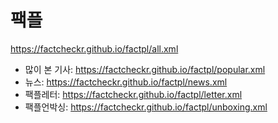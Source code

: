 # 팩플
https://factcheckr.github.io/factpl/all.xml
- 많이 본 기사: https://factcheckr.github.io/factpl/popular.xml
- 뉴스: https://factcheckr.github.io/factpl/news.xml
- 팩플레터: https://factcheckr.github.io/factpl/letter.xml
- 팩플언박싱: https://factcheckr.github.io/factpl/unboxing.xml
